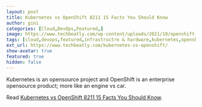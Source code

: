 ```yaml
---
layout: post
title: Kubernetes vs OpenShift 8211 15 Facts You Should Know
author: gini
categories: [Cloud,DevOps,Featured,]
image: https://www.techbeatly.com/wp-content/uploads/2021/10/openshift-bootcamp-kubernetes-vs-openshift-new-1024x576.png
tags: [cloud,devops,featured,infrastructre & hardware,kubernetes,openshift,videos,cloud computing,cloud native,containers,developers,devops,devops in openshift,differences between openshift and kubernetesm,hybrid cloud,kubernetes,kubernetes vs openshift,learn openshift,openshift architecture,openshift basics,openshift basics tutorial,openshift containerization,openshift demo,openshift devops,openshift for beginners,openshift fundamentals,openshift overview,openshift vs kubernetes,redhat,software development,what is openshift,]
ext_url: https://www.techbeatly.com/kubernetes-vs-openshift/
show-avatar: true
featured: true
hidden: false
---
```


Kubernetes is an opensource project and OpenShift is an enterprise opensource product; more like an engine vs car.

Read [Kubernetes vs OpenShift 8211 15 Facts You Should Know](https://www.techbeatly.com/kubernetes-vs-openshift/).